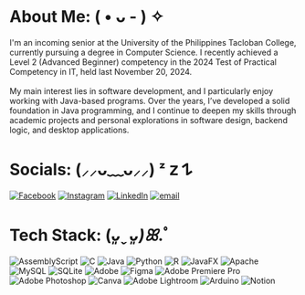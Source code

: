 # About Me: ( • ᴗ - ) ✧
I'm an incoming senior at the University of the Philippines Tacloban College, currently pursuing a degree in Computer Science. I recently achieved a Level 2 (Advanced Beginner) competency in the 2024 Test of Practical Competency in IT, held last November 20, 2024.<br><br>My main interest lies in software development, and I particularly enjoy working with Java-based programs. Over the years, I’ve developed a solid foundation in Java programming, and I continue to deepen my skills through academic projects and personal explorations in software design, backend logic, and desktop applications.


# Socials: (⸝⸝ᴗ﹏ᴗ⸝⸝) ᶻ 𝗓 𐰁
[![Facebook](https://img.shields.io/badge/Facebook-%231877F2.svg?logo=Facebook&logoColor=white)](https://www.facebook.com/eugene.esguerra.79) [![Instagram](https://img.shields.io/badge/Instagram-%23E4405F.svg?logo=Instagram&logoColor=white)](https://instagram.com/ishomayo) [![LinkedIn](https://img.shields.io/badge/LinkedIn-%230077B5.svg?logo=linkedin&logoColor=white)](https://www.linkedin.com/in/eugene-barraza-esguerra-45261a359/) [![email](https://img.shields.io/badge/Email-D14836?logo=gmail&logoColor=white)](mailto:euesguerra@up.edu.ph) 

# Tech Stack: (*ᴗ͈ˬᴗ͈)ꕤ*.ﾟ
![AssemblyScript](https://img.shields.io/badge/assembly%20script-%23000000.svg?style=for-the-badge&logo=assemblyscript&logoColor=white) ![C](https://img.shields.io/badge/c-%2300599C.svg?style=for-the-badge&logo=c&logoColor=white) ![Java](https://img.shields.io/badge/java-%23ED8B00.svg?style=for-the-badge&logo=openjdk&logoColor=white) ![Python](https://img.shields.io/badge/python-3670A0?style=for-the-badge&logo=python&logoColor=ffdd54) ![R](https://img.shields.io/badge/r-%23276DC3.svg?style=for-the-badge&logo=r&logoColor=white) ![JavaFX](https://img.shields.io/badge/javafx-%23FF0000.svg?style=for-the-badge&logo=javafx&logoColor=white) ![Apache](https://img.shields.io/badge/apache-%23D42029.svg?style=for-the-badge&logo=apache&logoColor=white) ![MySQL](https://img.shields.io/badge/mysql-4479A1.svg?style=for-the-badge&logo=mysql&logoColor=white) ![SQLite](https://img.shields.io/badge/sqlite-%2307405e.svg?style=for-the-badge&logo=sqlite&logoColor=white) ![Adobe](https://img.shields.io/badge/adobe-%23FF0000.svg?style=for-the-badge&logo=adobe&logoColor=white) ![Figma](https://img.shields.io/badge/figma-%23F24E1E.svg?style=for-the-badge&logo=figma&logoColor=white) ![Adobe Premiere Pro](https://img.shields.io/badge/Adobe%20Premiere%20Pro-9999FF.svg?style=for-the-badge&logo=Adobe%20Premiere%20Pro&logoColor=white) ![Adobe Photoshop](https://img.shields.io/badge/adobe%20photoshop-%2331A8FF.svg?style=for-the-badge&logo=adobe%20photoshop&logoColor=white) ![Canva](https://img.shields.io/badge/Canva-%2300C4CC.svg?style=for-the-badge&logo=Canva&logoColor=white) ![Adobe Lightroom](https://img.shields.io/badge/Adobe%20Lightroom-31A8FF.svg?style=for-the-badge&logo=Adobe%20Lightroom&logoColor=white) ![Arduino](https://img.shields.io/badge/-Arduino-00979D?style=for-the-badge&logo=Arduino&logoColor=white) ![Notion](https://img.shields.io/badge/Notion-%23000000.svg?style=for-the-badge&logo=notion&logoColor=white)

<!-- Proudly created with GPRM ( https://gprm.itsvg.in ) -->
